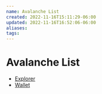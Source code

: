 ```yaml
---
name: Avalanche List
created: 2022-11-16T15:11:29-06:00
updated: 2022-11-16T16:52:06-06:00
aliases: 
tags: 
---
```

# Avalanche List

* [Explorer](https://explorer.avax.network/)
* [Wallet](https://wallet.avax.network/)
